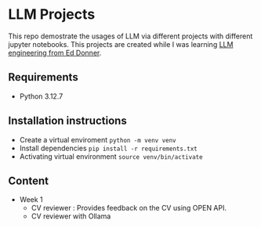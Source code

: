 # LLM Projects

This repo demostrate the usages of LLM via different projects with different jupyter notebooks. This projects are created while I was learning [LLM engineering from Ed Donner](https://github.com/ed-donner/llm_engineering). 

## Requirements 

- Python 3.12.7

## Installation instructions 

- Create a virtual enviroment `python -m venv venv`
- Install dependencies `pip install -r requirements.txt`
- Activating virtual environment `source venv/bin/activate`

## Content

- Week 1
    - CV reviewer : Provides feedback on the CV using OPEN API. 
    - CV reviewer with Ollama